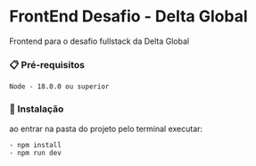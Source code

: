 # FrontEnd Desafio - Delta Global

Frontend para o desafio fullstack da Delta Global


### 📋 Pré-requisitos

```
Node - 18.0.0 ou superior
```

### 🔧 Instalação

ao entrar na pasta do projeto pelo terminal executar:

```
- npm install
- npm run dev
```
